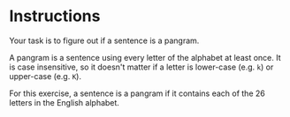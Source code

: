 # Instructions

Your task is to figure out if a sentence is a pangram.

A pangram is a sentence using every letter of the alphabet at least once.
It is case insensitive, so it doesn't matter if a letter is lower-case (e.g.
`k`) or upper-case (e.g.
`K`).

For this exercise, a sentence is a pangram if it contains each of the 26 letters in the English alphabet.
